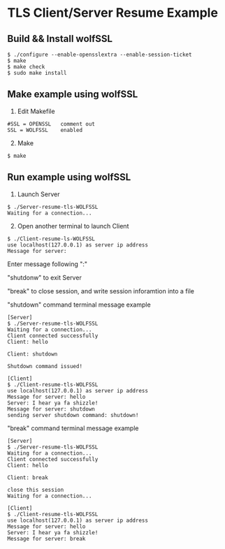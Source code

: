 TLS Client/Server Resume Example
================

## Build && Install wolfSSL
```
$ ./configure --enable-opensslextra --enable-session-ticket
$ make
$ make check
$ sudo make install
```
## Make example using wolfSSL
1. Edit Makefile
```
#SSL = OPENSSL   comment out
SSL = WOLFSSL    enabled
````

2. Make
```
$ make
```

## Run example using wolfSSL

1. Launch Server
```
$ ./Server-resume-tls-WOLFSSL
Waiting for a connection...
````
2. Open another terminal to launch Client

```
$ ./Client-resume-ls-WOLFSSL
use localhost(127.0.0.1) as server ip address
Message for server:
```

Enter message following ":"

"shutdonw" to exit Server

"break" to close session, and write session inforamtion into a file

"shutdown" command terminal message example
```
[Server]
$ ./Server-resume-tls-WOLFSSL 
Waiting for a connection...
Client connected successfully
Client: hello

Client: shutdown

Shutdown command issued!

[Client]
$ ./Client-resume-tls-WOLFSSL 
use localhost(127.0.0.1) as server ip address
Message for server: hello
Server: I hear ya fa shizzle!
Message for server: shutdown
sending server shutdown command: shutdown!

````

"break" command terminal message example
```
[Server]
$ ./Server-resume-tls-WOLFSSL 
Waiting for a connection...
Client connected successfully
Client: hello

Client: break

close this session
Waiting for a connection...

[Client]
$ ./Client-resume-tls-WOLFSSL 
use localhost(127.0.0.1) as server ip address
Message for server: hello
Server: I hear ya fa shizzle!
Message for server: break
```